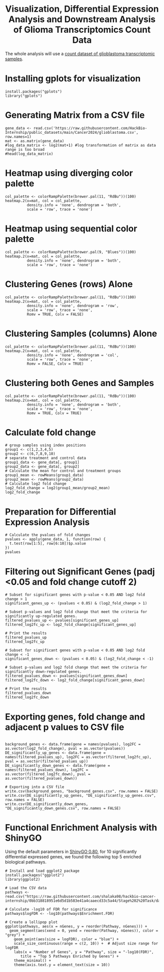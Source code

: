 <h1 align="center"> Visualization, Differential Expression Analysis and Downstream Analysis of Glioma Transcriptomics Count Data </h1>

The whole analysis will use a [count dataset of glioblastoma transcriptomic samples](https://raw.githubusercontent.com/HackBio-Internship/public_datasets/main/Cancer2024/glioblastoma.csv).
# Installing gplots for visualization
```{r, echo=TRUE, message=FALSE, warning=FALSE, results='hide'}
install.packages("gplots")
library("gplots")
```
# Generating Matrix from a CSV file
```{r}
gene_data <- read.csv('https://raw.githubusercontent.com/HackBio-Internship/public_datasets/main/Cancer2024/glioblastoma.csv', row.names=1)
mat <- as.matrix(gene_data)
#log_data_matrix <- log2(mat+1) #log transformation of matrix as data range is too broad
#head(log_data_matrix)
```
# Heatmap using diverging color palette
```{r, fig.width=10, fig.height=10}
col_palette <- colorRampPalette(brewer.pal(11, "RdBu"))(100)
heatmap.2(x=mat, col = col_palette, 
          density.info = 'none', dendrogram = 'both',
          scale = 'row', trace = 'none')
```
# Heatmap using sequential color palette
```{r, fig.width=10, fig.height=10}
col_palette <- colorRampPalette(brewer.pal(9, "Blues"))(100)
heatmap.2(x=mat, col = col_palette, 
          density.info = 'none', dendrogram = 'both',
          scale = 'row', trace = 'none')
```
# Clustering Genes (rows) Alone
```{r, fig.width=10, fig.height=10}
col_palette <- colorRampPalette(brewer.pal(11, "RdBu"))(100)
heatmap.2(x=mat, col = col_palette, 
          density.info = 'none', dendrogram = 'row',
          scale = 'row', trace = 'none',
          Romv = TRUE, Colv = FALSE)
```
# Clustering Samples (columns) Alone
```{r,fig.width=10, fig.height=10}
col_palette <- colorRampPalette(brewer.pal(11, "RdBu"))(100)
heatmap.2(x=mat, col = col_palette, 
          density.info = 'none', dendrogram = 'col',
          scale = 'row', trace = 'none',
          Romv = FALSE, Colv = TRUE)
```
# Clustering both Genes and Samples
```{r,fig.width=10, fig.height=10}
col_palette <- colorRampPalette(brewer.pal(11, "RdBu"))(100)
heatmap.2(x=mat, col = col_palette, 
          density.info = 'none', dendrogram = 'both',
          scale = 'row', trace = 'none',
          Romv = TRUE, Colv = TRUE)
```
# Calculate fold change
```{r, echo=TRUE, message=FALSE, warning=FALSE, results='hide'}
# group samples using index positions
group1 <- c(1,2,3,4,5)
group2 <- c(6,7,8,9,10)
# separate treatment and control data
group1_data <- gene_data[, group1]
group2_data <- gene_data[, group2]
# Calculate the mean for control and treatment groups
group1_mean <- rowMeans(group1_data)
group2_mean <- rowMeans(group2_data)
# Calculate log2 fold change
log2_fold_change = log2(group1_mean/group2_mean)
log2_fold_change
```
# Preparation for Differential Expression Analysis
```{r}
# Calculate the pvalues of fold changes
pvalues <- apply(gene_data, 1, function(row) {
  t.test(row[1:5], row[6:10])$p.value
})
pvalues
```

# Filtering out Significant Genes (padj <0.05 and fold change cutoff 2)
```{r}
# Subset for significant genes with p-value < 0.05 AND log2 fold change > 1
significant_genes_up <- (pvalues < 0.05) & (log2_fold_change > 1)

# Subset p-values and log2 fold change that meet the criteria for significantly up-regulated genes.
filtered_pvalues_up <- pvalues[significant_genes_up]
filtered_log2fc_up <- log2_fold_change[significant_genes_up]

# Print the results
filtered_pvalues_up
filtered_log2fc_up

# Subset for significant genes with p-value < 0.05 AND log2 fold change < -1
significant_genes_down <- (pvalues < 0.05) & (log2_fold_change < -1)

# Subset p-values and log2 fold change that meet the criteria for significantly down-regulated genes.
filtered_pvalues_down <- pvalues[significant_genes_down]
filtered_log2fc_down <- log2_fold_change[significant_genes_down]

# Print the results
filtered_pvalues_down
filtered_log2fc_down
```
# Exporting genes, fold change and adjacent p values to CSV file
```{r}

background_genes <- data.frame(gene = names(pvalues), log2FC = as.vector(log2_fold_change), pval = as.vector(pvalues))
DE_significantly_up_genes <- data.frame(gene = names(filtered_pvalues_up), log2FC = as.vector(filtered_log2fc_up), pval = as.vector(filtered_pvalues_up))
DE_significantly_down_genes <- data.frame(gene = names(filtered_pvalues_down), log2FC = as.vector(filtered_log2fc_down), pval = as.vector(filtered_pvalues_down))

# Exporting into a CSV file
write.csv(background_genes, "background_genes.csv", row.names = FALSE)
write.csv(DE_significantly_up_genes, "DE_significantly_up_genes.csv", row.names = FALSE)
write.csv(DE_significantly_down_genes, "DE_significantly_down_genes.csv", row.names = FALSE)
```
# Functional Enrichment Analysis with ShinyGO
Using the default parameters in [ShinyGO 0.80](http://bioinformatics.sdstate.edu/go/), for 10 significantly differential expressed genes, we found the following top 5 enriched biological pathways.

```{r, echo=FALSE, fig.width=10, fig.height=10}
# Install and load ggplot2 package
install.packages("ggplot2")
library(ggplot2)

# Load the CSV data
pathways <- read.csv("https://raw.githubusercontent.com/shalaka98/hackbio-cancer-internship/0bb318818951e6d5d1b583e41a4caaecd33c5a44/Stage%202%20Task/data/enrichment.csv")

# Calculate -log10 of FDR for significance
pathways$logFDR <- -log10(pathways$Enrichment.FDR)

# Create a lollipop plot
ggplot(pathways, aes(x = nGenes, y = reorder(Pathway, nGenes))) +
  geom_segment(aes(xend = 0, yend = reorder(Pathway, nGenes)), color = "grey") +
    geom_point(aes(size = logFDR), color = "blue") +
    scale_size_continuous(range = c(2, 10)) +  # Adjust size range for logFDR
    labs(x = "Number of Genes", y = "Pathway", size = "-log10(FDR)",  
       title = "Top 5 Pathways Enriched by Genes") +
    theme_minimal() +
    theme(axis.text.y = element_text(size = 10))

```
